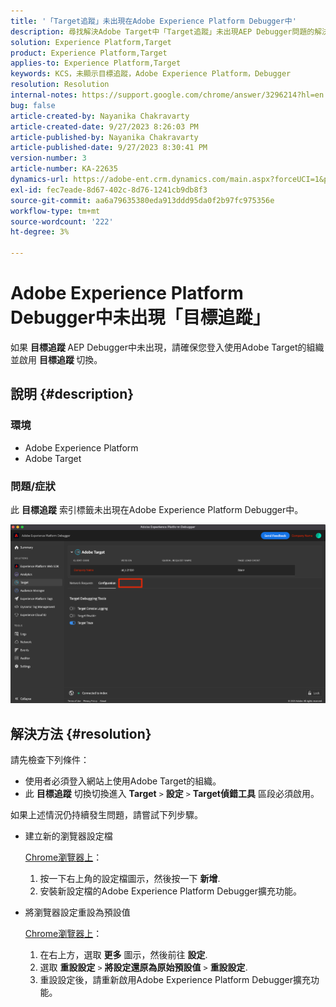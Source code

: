 ```yaml
---
title: '「Target追蹤」未出現在Adobe Experience Platform Debugger中'
description: 尋找解決Adobe Target中「Target追蹤」未出現AEP Debugger問題的解決方案。 啟用「目標追蹤」切換按鈕。
solution: Experience Platform,Target
product: Experience Platform,Target
applies-to: Experience Platform,Target
keywords: KCS，未顯示目標追蹤，Adobe Experience Platform，Debugger
resolution: Resolution
internal-notes: https://support.google.com/chrome/answer/3296214?hl=en
bug: false
article-created-by: Nayanika Chakravarty
article-created-date: 9/27/2023 8:26:03 PM
article-published-by: Nayanika Chakravarty
article-published-date: 9/27/2023 8:30:41 PM
version-number: 3
article-number: KA-22635
dynamics-url: https://adobe-ent.crm.dynamics.com/main.aspx?forceUCI=1&pagetype=entityrecord&etn=knowledgearticle&id=b9402013-745d-ee11-be6f-6045bd006149
exl-id: fec7eade-8d67-402c-8d76-1241cb9db8f3
source-git-commit: aa6a79635380eda913ddd95da0f2b97fc975356e
workflow-type: tm+mt
source-wordcount: '222'
ht-degree: 3%

---
```


# Adobe Experience Platform Debugger中未出現「目標追蹤」


如果 <b>目標追蹤 </b>AEP Debugger中未出現，請確保您登入使用Adobe Target的組織並啟用 <b>目標追蹤 </b>切換。

## 說明 {#description}


### 環境

- Adobe Experience Platform
- Adobe Target


### 問題/症狀

此 <b>目標追蹤</b> 索引標籤未出現在Adobe Experience Platform Debugger中。

![](assets/___2a9537b2-745d-ee11-be6f-6045bd006149___.png)


## 解決方法 {#resolution}


請先檢查下列條件：

- 使用者必須登入網站上使用Adobe Target的組織。
- 此 <b>目標追蹤</b> 切換切換進入 <b>Target</b> `>`  <b>設定</b> `>`  <b>Target偵錯工具</b> 區段必須啟用。


如果上述情況仍持續發生問題，請嘗試下列步驟。

- 建立新的瀏覽器設定檔

  <u>Chrome瀏覽器上</u>：

   1. 按一下右上角的設定檔圖示，然後按一下 <b>新增</b>.
   2. 安裝新設定檔的Adobe Experience Platform Debugger擴充功能。
- 將瀏覽器設定重設為預設值

  <u>Chrome瀏覽器上</u>：

   1. 在右上方，選取 <b>更多</b> 圖示，然後前往 <b>設定</b>.
   2. 選取 <b>重設設定</b> `>`  <b>將設定還原為原始預設值</b> `>`  <b>重設設定</b>.
   3. 重設設定後，請重新啟用Adobe Experience Platform Debugger擴充功能。
